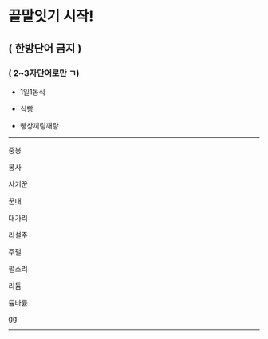 # 끝말잇기 시작!

## ( 한방단어 금지 )

### ( 2~3자단어로만 ㄱ)

- 1일1동식

- 식빵

- 빵상끼링깨랑

- ------

  중봉

  봉사

  사기꾼

  꾼대

  대가리

  리설주

  주펄

  펄소리

  리듐

  듐바륨

  gg

------

